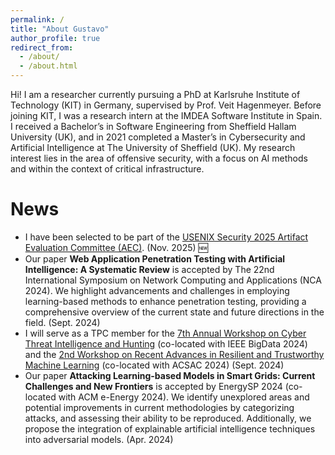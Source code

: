 ```yaml
---
permalink: /
title: "About Gustavo"
author_profile: true
redirect_from: 
  - /about/
  - /about.html
---
```


Hi! I am a researcher currently pursuing a PhD at Karlsruhe Institute of Technology (KIT) in Germany, supervised by Prof. Veit Hagenmeyer. Before joining KIT, I was a research intern at the IMDEA Software Institute in Spain. I received a Bachelor’s in Software Engineering from Sheffield Hallam University (UK), and in 2021 completed a Master’s in Cybersecurity and Artificial Intelligence at The University of Sheffield (UK). My research interest lies in the area of offensive security, with a focus on AI methods and within the context of critical infrastructure.

News
======

* I have been selected to be part of the [USENIX Security 2025 Artifact Evaluation Committee (AEC)](https://www.usenix.org/conference/usenixsecurity25/call-for-artifacts). (Nov. 2025) 🆕
* Our paper **Web Application Penetration Testing with Artificial Intelligence: A Systematic Review** is accepted by The 22nd International Symposium on Network Computing and Applications (NCA 2024). We highlight advancements and challenges in employing learning-based methods to enhance penetration testing, providing a comprehensive overview of the current state and future directions in the field. (Sept. 2024)
* I will serve as a TPC member for the [7th Annual Workshop on Cyber Threat Intelligence and Hunting](https://cyberhunt2024.cyberhunt.no/) (co-located with IEEE BigData 2024) and the [2nd Workshop on Recent Advances in Resilient and Trustworthy Machine Learning](https://artman-workshop.gitlab.io/) (co-located with ACSAC 2024) (Sept. 2024)
* Our paper **Attacking Learning-based Models in Smart Grids: Current Challenges and New Frontiers** is accepted by EnergySP 2024 (co-located with ACM e-Energy 2024). We identify unexplored areas and potential improvements in current methodologies by categorizing attacks, and assessing their ability to be reproduced. Additionally, we propose the integration of explainable artificial intelligence techniques into adversarial models. (Apr. 2024)
